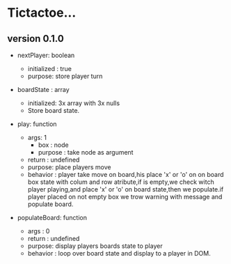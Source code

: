 # Tictactoe...

## version 0.1.0

* nextPlayer: boolean
    * initialized : true
    * purpose: store player turn


* boardState : array
    * initialized: 3x array with 3x nulls
    * Store board state.

* play: function
    * args: 1
        * box : node
        * purpose : take node as argument
    * return : undefined
    * purpose: place players move 
    * behavior : player take move on board,his place 'x' or 'o' on on board box state with colum and row atribute,if is empty,we check witch player playing,and place 'x' or 'o' on board state,then we populate.if player placed on not empty box we trow warning with message and populate board.

* populateBoard: function
    * args : 0
    * return : undefined
    * purpose: display players boards state to player
    * behavior : loop over board state and display to a player in DOM.


